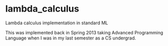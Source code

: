 # lambda_calculus
Lambda calculus implementation in standard ML

This was implemented back in Spring 2013 taking Advanced Programming Language when I was in my last semester as a CS undergrad.
